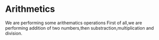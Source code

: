 # Arithmetics
We are performing some arithematics operations
First of all,we are performing addition of two numbers,then substraction,multiplication and division.
